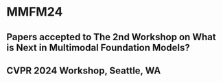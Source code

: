 # MMFM24
## Papers accepted to The 2nd Workshop on What is Next in Multimodal Foundation Models? 
## CVPR 2024 Workshop, Seattle, WA
